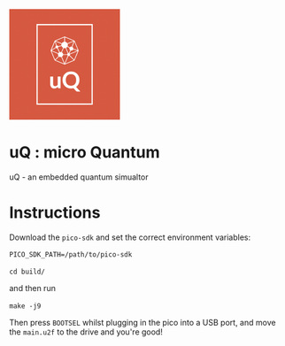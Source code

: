 <img src="uQ.png" data-canonical-src="uQ.png" width="200"/>

# uQ : micro Quantum
uQ - an embedded quantum simualtor

# Instructions

Download the `pico-sdk` and set the correct environment variables:

``` 
PICO_SDK_PATH=/path/to/pico-sdk
```

`cd build/`

and then run

`make -j9`

Then press `BOOTSEL` whilst plugging in the pico into a USB port, and move the `main.u2f` to the drive and you're good!

